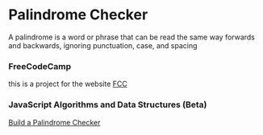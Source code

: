 # Palindrome Checker

A palindrome is a word or phrase that can be read the same way forwards and backwards, ignoring punctuation, case, and spacing

### FreeCodeCamp

this is a project for the website [FCC](https://www.freecodecamp.org/learn)

### JavaScript Algorithms and Data Structures (Beta)

[Build a Palindrome Checker](https://www.freecodecamp.org/learn)